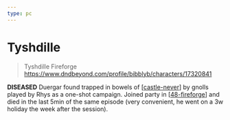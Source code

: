 ```yaml
---
type: pc
---
```


# Tyshdille
> Tyshdille Fireforge
https://www.dndbeyond.com/profile/bibblyb/characters/17320841

**DISEASED** Duergar found trapped in bowels of [[castle-never]] by gnolls played by Rhys as a one-shot campaign.
Joined party in [[48-fireforge]] and died in the last 5min of the same episode (very convenient, he went on a 3w holiday the week after the session).

[//begin]: # "Autogenerated link references for markdown compatibility"
[castle-never]: ../north/castle-never "Castle Never"
[48-fireforge]: ../recaps/48-fireforge "48-fireforge"
[//end]: # "Autogenerated link references"
